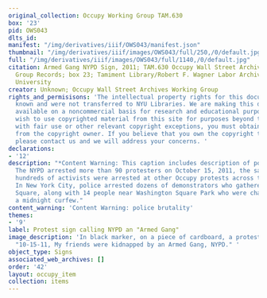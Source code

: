 ```yaml
---
original_collection: Occupy Working Group TAM.630
box: '23'
pid: OWS043
dlts_id:
manifest: "/img/derivatives/iiif/OWS043/manifest.json"
thumbnail: "/img/derivatives/iiif/images/OWS043/full/250,/0/default.jpg"
full: "/img/derivatives/iiif/images/OWS043/full/1140,/0/default.jpg"
citation: Armed Gang NYPD Sign, 2011; TAM.630 Occupy Wall Street Archives Working
  Group Records; box 23; Tamiment Library/Robert F. Wagner Labor Archives, New York
  University
creator: Unknown; Occupy Wall Street Archives Working Group
rights_and_permisisons: 'The intellectual property rights for this document are not
  known and were not transferred to NYU Libraries. We are making this document publicly
  available on a noncommercial basis for research and educational purposes. If you
  wish to use copyrighted material from this site for purposes beyond those in accordance
  with fair use or other relevant copyright exceptions, you must obtain permission
  from the copyright owner. If you believe that you own the copyright to this document,
  please contact us and we will address your concerns. '
declarations:
- '12'
description: "*Content Warning: This caption includes description of police brutality.*
  The NYPD arrested more than 90 protesters on October 15, 2011, the same day that
  hundreds of activists were arrested at other Occupy protests across the country.
  In New York City, police arrested dozens of demonstrators who gathered in Times
  Square, along with 14 people near Washington Square Park who were charged with violating
  a midnight curfew."
content_warning: 'Content Warning: police brutality'
themes:
- '9'
label: Protest sign calling NYPD an "Armed Gang"
image_description: 'In black marker, on a piece of cardboard, a protestor has handwritten,
  "10-15-11, My friends were kidnapped by an Armed Gang, NYPD." '
object_type: Signs
associated_web_archives: []
order: '42'
layout: occupy_item
collection: items
---
```

